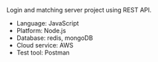 Login and matching server project using REST API.
- Language: JavaScript
- Platform: Node.js
- Database: redis, mongoDB
- Cloud service: AWS
- Test tool: Postman
